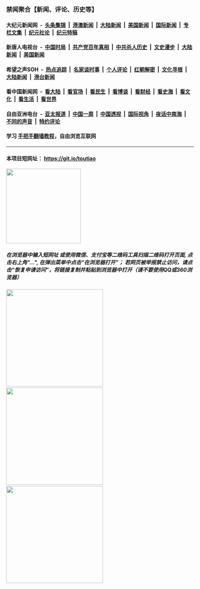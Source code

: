 ### 禁闻聚合【新闻、评论、历史等】

#### 大纪元新闻网 &nbsp;-&nbsp; [头条集锦](indexes/E头条集锦.md?t=02291731) &nbsp;|&nbsp; [港澳新闻](indexes/E港澳新闻.md?t=02291731)  &nbsp;|&nbsp; [大陆新闻](indexes/E大陆新闻.md?t=02291731) &nbsp;|&nbsp; [美国新闻](indexes/E美国新闻.md?t=02291731) &nbsp;|&nbsp; [国际新闻](indexes/E国际新闻.md?t=02291731) &nbsp;|&nbsp; [专栏文集](indexes/E专栏文集.md?t=02291731) &nbsp;|&nbsp; [纪元社论](indexes/E纪元社论.md?t=02291731) &nbsp;|&nbsp; [纪元特稿](indexes/E纪元特稿.md?t=02291731) 

#### 新唐人电视台 &nbsp;-&nbsp; [中国时局](indexes/N中国时局.md?t=02291731) &nbsp;|&nbsp; [共产党百年真相](indexes/N共产党百年真相.md?t=02291731) &nbsp;|&nbsp; [中共杀人历史](indexes/N中共杀人历史.md?t=02291731) &nbsp;|&nbsp; [文史漫步](indexes/N文史漫步.md?t=02291731) &nbsp;|&nbsp; [大陆新闻](indexes/N大陆新闻.md?t=02291731) &nbsp;|&nbsp; [美国新闻](indexes/N美国新闻.md?t=02291731)

#### 希望之声SOH &nbsp;-&nbsp; [热点追踪](indexes/H热点追踪.md?t=02291731) &nbsp;|&nbsp; [名家谈时事](indexes/H名家谈时事.md?t=02291731) &nbsp;|&nbsp; [个人评论](indexes/H个人评论.md?t=02291731)  &nbsp;|&nbsp; [红朝解密](indexes/H红朝解密.md?t=02291731) &nbsp;|&nbsp; [文化寻根](indexes/H文化寻根.md?t=02291731) &nbsp;|&nbsp; [大陆新闻](indexes/H大陆新闻.md?t=02291731) &nbsp;|&nbsp; [港台新闻](indexes/H港台新闻.md?t=02291731)

#### 看中国新闻网 &nbsp;-&nbsp; [看大陆](indexes/S看大陆.md?t=02291731) &nbsp;|&nbsp; [看官场](indexes/S看官场.md?t=02291731) &nbsp;|&nbsp; [看民生](indexes/S看民生.md?t=02291731)  &nbsp;|&nbsp; [看博谈](indexes/S看博谈.md?t=02291731) &nbsp;|&nbsp; [看财经](indexes/S看财经.md?t=02291731) &nbsp;|&nbsp; [看史海](indexes/S看史海.md?t=02291731) &nbsp;|&nbsp; [看文化](indexes/S看文化.md?t=02291731) &nbsp;|&nbsp; [看生活](indexes/S看生活.md?t=02291731) &nbsp;|&nbsp; [看世界](indexes/S看世界.md?t=02291731)

#### 自由亚洲电台 &nbsp;-&nbsp; [亚太报道](indexes/R亚太报道.md?t=02291731) &nbsp;|&nbsp; [中国一周](indexes/R中国一周.md?t=02291731) &nbsp;|&nbsp; [中国透视](indexes/R中国透视.md?t=02291731)  &nbsp;|&nbsp; [国际视角](indexes/R国际视角.md?t=02291731) &nbsp;|&nbsp; [夜话中南海](indexes/R夜话中南海.md?t=02291731) &nbsp;|&nbsp; [不同的声音](indexes/R不同的声音.md?t=02291731) &nbsp;|&nbsp; [特约评论](indexes/R特约评论.md?t=02291731)

#### 学习 [手把手翻墙教程](https://github.com/gfw-breaker/guides/wiki)，自由浏览互联网

----

#### 本项目短网址： https://git.io/toutiao
<img src="https://raw.githubusercontent.com/gfw-breaker/banned-news/master/scripts/img/qr.png" width="200px"/>  

##### 在浏览器中输入短网址 或使用微信、支付宝等二维码工具扫描二维码打开页面, 点击右上角"...", 在弹出菜单中点击“在浏览器打开”； 若网页被举报禁止访问，请点击“恢复申请访问”，将链接复制并粘贴到浏览器中打开（请不要使用QQ或360浏览器）

<img src="https://raw.githubusercontent.com/gfw-breaker/banned-news/master/scripts/img/1.png" width="260px"/> &nbsp; <img src="https://raw.githubusercontent.com/gfw-breaker/banned-news/master/scripts/img/2.png" width="260px"/> &nbsp; <img src="https://raw.githubusercontent.com/gfw-breaker/banned-news/master/scripts/img/3.png" width="260px"/>
